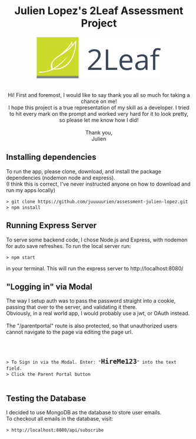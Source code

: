 <div align="center">
    <h1>Julien Lopez's 2Leaf Assessment Project</h1>
    <img src='./assets/2Leaf_Logo.svg'/>
</div>
</br>
</br>
<div align='center'>
Hi! First and foremost, I would like to say thank you all so much for taking a chance on me!
</br>
I hope this project is a true representation of my skill as a developer. I tried to hit every mark on
the prompt and worked very hard for it to look pretty, so please let me know how I did!
<br />
<br />
Thank you,
<br />
Julien
</div>

## Installing dependencies

To run the app, please clone, download, and install the package dependencies (nodemon node and express).
</br>
(I think this is correct, I've never instructed anyone on how to download and run my apps locally)

    > git clone https://github.com/juuuuurien/assessment-julien-lopez.git
    > npm install

## Running Express Server

To serve some backend code, I chose Node.js and Express, with nodemon for auto save refreshes. To run the local server run:

    > npm start

in your terminal. This will run the express server to http://localhost:8080/

## "Logging in" via Modal

The way I setup auth was to pass the password straight into a cookie, passing that over to the server, and validating it there.
<br />
Obviously, in a real world app, I would probably use a jwt, or OAuth instead.
<br />
<br />
The "/parentportal" route is also protected, so that unauthorized users cannot navigate to the page via editing the page url.

<br />

<pre>
<code>
> To Sign in via the Modal. Enter: "<font size="4"><strong >HireMe123</strong></font>" into the text field.
> Click the Parent Portal button
</code>
</pre>

## Testing the Database

I decided to use MongoDB as the database to store user emails.
<br />
To checkout all emails in the database, visit:

    > http://localhost:8080/api/subscribe
